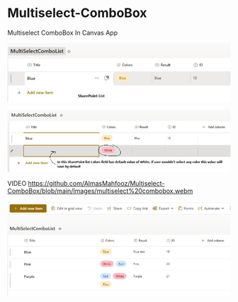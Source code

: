 # Multiselect-ComboBox
Multiselect ComboBox In Canvas App

![Uploading image.png…](https://github.com/AlmasMahfooz/Multiselect-ComboBox/blob/main/Images/1.png)














![Uploading image.png…](https://github.com/AlmasMahfooz/Multiselect-ComboBox/blob/main/Images/2.png)











VIDEO
https://github.com/AlmasMahfooz/Multiselect-ComboBox/blob/main/Images/multiselect%20combobox.webm














![Uploading image.png…](https://github.com/AlmasMahfooz/Multiselect-ComboBox/blob/main/Images/3.png)

